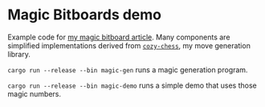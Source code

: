 # Magic Bitboards demo
Example code for [my magic bitboard article](https://analog-hors.github.io/writing/magic-bitboards/). Many components are simplified implementations derived from [`cozy-chess`](https://github.com/analog-hors/cozy-chess), my move generation library.

`cargo run --release --bin magic-gen` runs a magic generation program.

`cargo run --release --bin magic-demo` runs a simple demo that uses those magic numbers.
